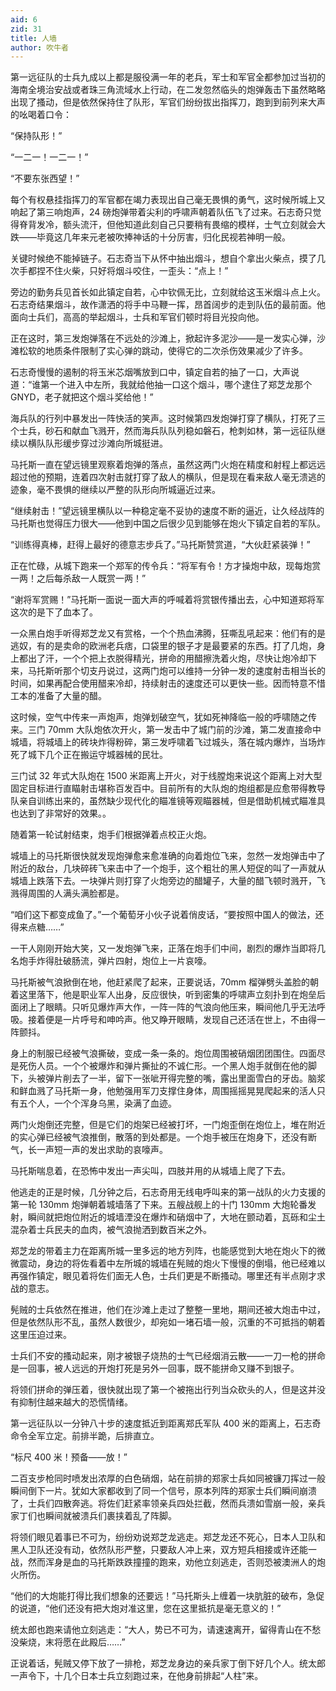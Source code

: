 ```yaml
---
aid: 6
zid: 31
title: 人墙
author: 吹牛者
---
```


第一远征队的士兵九成以上都是服役满一年的老兵，军士和军官全都参加过当初的海南全境治安战或者珠三角流域水上行动，在二发忽然临头的炮弹轰击下虽然略略出现了搔动，但是依然保持住了队形，军官们纷纷拔出指挥刀，跑到到前列来大声的吆喝着口令：

“保持队形！”

“一二一！一二一！”

“不要东张西望！”

每个有权悬挂指挥刀的军官都在竭力表现出自己毫无畏惧的勇气，这时候所城上又响起了第三响炮声，24 磅炮弹带着尖利的呼啸声朝着队伍飞了过来。石志奇只觉得脊背发冷，额头流汗，但他知道此刻自己只要稍有畏缩的模样，士气立刻就会大跌——毕竟这几年来元老被吹捧神话的十分厉害，归化民视若神明一般。

关键时候绝不能掉链子。石志奇当下从怀中抽出烟斗，想自个拿出火柴点，摸了几次手都捏不住火柴，只好将烟斗咬住，一歪头：“点上！”

旁边的勤务兵见首长如此镇定自若，心中钦佩无比，立刻就给这玉米烟斗点上火。石志奇结果烟斗，故作潇洒的将手中马鞭一挥，昂首阔步的走到队伍的最前面。他面向士兵们，高高的举起烟斗，士兵和军官们顿时将目光投向他。

正在这时，第三发炮弹落在不远处的沙滩上，掀起许多泥沙——是一发实心弹，沙滩松软的地质条件限制了实心弹的跳动，使得它的二次杀伤效果减少了许多。

石志奇慢慢的遏制的将玉米芯烟嘴放到口中，镇定自若的抽了一口，大声说道：“谁第一个进入中左所，我就给他抽一口这个烟斗，哪个逮住了郑芝龙那个 GNYD，老子就把这个烟斗奖给他！”

海兵队的行列中暴发出一阵快活的笑声。这时候第四发炮弹打穿了横队，打死了三个士兵，砂石和献血飞溅开，然而海兵队队列稳如磐石，枪刺如林，第一远征队继续以横队队形缓步穿过沙滩向所城挺进。

马托斯一直在望远镜里观察着炮弹的落点，虽然这两门火炮在精度和射程上都远远超过他的预期，连着四次射击就打穿了敌人的横队，但是现在看来敌人毫无溃逃的迹象，毫不畏惧的继续以严整的队形向所城逼近过来。

“继续射击！”望远镜里横队以一种稳定毫不妥协的速度不断的逼近，让久经战阵的马托斯也觉得压力很大——他到中国之后很少见到能够在炮火下镇定自若的军队。

“训练得真棒，赶得上最好的德意志步兵了。”马托斯赞赏道，“大伙赶紧装弹！”

正在忙碌，从城下跑来一个郑军的传令兵：“将军有令！方才操炮中敌，现每炮赏一两！之后每杀敌一人既赏一两！”

“谢将军赏赐！”马托斯一面说一面大声的呼喊着将赏银传播出去，心中知道郑将军这次的是下了血本了。

一众黑白炮手听得郑芝龙又有赏格，一个个热血沸腾，狂嘶乱吼起来：他们有的是逃奴，有的是卖命的欧洲老兵痞，口袋里的银子才是最要紧的东西。打了几炮，身上都出了汗，一个个把上衣脱得精光，拼命的用醋擦洗着火炮，尽快让炮冷却下来，马托斯听那个切支丹说过，这两门炮可以维持一分钟一发的速度射击相当长的时间，如果再配合使用醋来冷却，持续射击的速度还可以更快一些。因而特意不惜工本的准备了大量的醋。

这时候，空气中传来一声炮声，炮弹划破空气，犹如死神降临一般的呼啸随之传来。三门 70mm 大队炮依次开火，第一发击中了城门前的沙滩，第二发直接命中城墙，将城墙上的砖块炸得粉碎，第三发呼啸着飞过城头，落在城内爆炸，当场炸死了城下几个正在搬运守城器械的民壮。

三门试 32 年式大队炮在 1500 米距离上开火，对于线膛炮来说这个距离上对大型固定目标进行直瞄射击堪称百发百中。目前所有的大队炮的炮组都是应愈带得教导队亲自训练出来的，虽然缺少现代化的瞄准镜等观瞄器械，但是借助机械式瞄准具也达到了非常好的效果。。

随着第一轮试射结束，炮手们根据弹着点校正火炮。

城墙上的马托斯很快就发现炮弹愈来愈准确的向着炮位飞来，忽然一发炮弹击中了附近的敌台，几块碎砖飞来击中了一个炮手，这个粗壮的黑人短促的叫了一声就从城墙上跌落下去。一块弹片则打穿了火炮旁边的醋罐子，大量的醋飞顿时溅开，飞溅得周围的人满头满脸都是。

“咱们这下都变成鱼了。”一个葡萄牙小伙子说着俏皮话，“要按照中国人的做法，还得来点糖……”

一干人刚刚开始大笑，又一发炮弹飞来，正落在炮手们中间，剧烈的爆炸当即将几名炮手炸得肚破肠流，弹片四射，炮位上一片哀嚎。

马托斯被气浪掀倒在地，他赶紧爬了起来，正要说话，70mm 榴弹劈头盖脸的朝着这里落下，他是职业军人出身，反应很快，听到密集的呼啸声立刻扑到在炮垒后面闭上了眼睛。只听见爆炸声大作，一阵一阵的气浪向他压来，瞬间他几乎无法呼吸。接着便是一片呼号和呻吟声。他又睁开眼睛，发现自己还活在世上，不由得一阵颤抖。

身上的制服已经被气浪撕破，变成一条一条的。炮位周围被硝烟团团围住。四面尽是死伤人员。一个个被爆炸和弹片撕扯的不诚仁形。一个黑人炮手就倒在他的脚下，头被弹片削去了一半，留下一张呲开得完整的嘴，露出里面雪白的牙齿。脑浆和鲜血溅了马托斯一身，他勉强用军刀支撑住身体，周围摇摇晃晃爬起来的活人只有五个人，一个个浑身乌黑，染满了血迹。

两门火炮倒还完整，但是它们的炮架已经被打坏，一门炮歪倒在炮位上，堆在附近的实心弹已经被气浪推倒，散落的到处都是。一个炮手被压在炮身下，还没有断气，长一声短一声的发出求助的哀嚎声。

马托斯喘息着，在恐怖中发出一声尖叫，四肢并用的从城墙上爬了下去。

他逃走的正是时候，几分钟之后，石志奇用无线电呼叫来的第一战队的火力支援的第一轮 130mm 炮弹朝着城墙落了下来。五艘战舰上的十门 130mm 大炮轮番发射，瞬间就把炮位附近的城墙湮没在爆炸和硝烟中了，大地在颤动着，瓦砾和尘土混杂着士兵民夫的血肉，被气浪抛洒到数百米之外。

郑芝龙的带着主力在距离所城一里多远的地方列阵，也能感觉到大地在炮火下的微微震动，身边的将佐看着中左所城的城墙在髡贼的炮火下慢慢的倒塌，他已经难以再强作镇定，眼见着将佐们面无人色，士兵们更是不断搔动。哪里还有半点刚才求战的意志。

髡贼的士兵依然在推进，他们在沙滩上走过了整整一里地，期间还被大炮击中过，但是依然队形不乱，虽然人数很少，却宛如一堵石墙一般，沉重的不可抵挡的朝着这里压迫过来。

士兵们不安的搔动起来，刚才被银子烧热的士气已经烟消云散——一刀一枪的拼命是一回事，被人远远的开炮打死是另外一回事，既不能拼命又赚不到银子。

将领们拼命的弹压着，很快就出现了第一个被拖出行列当众砍头的人，但是这并没有抑制住越来越大的恐慌情绪。

第一远征队以一分钟八十步的速度抵近到距离郑氏军队 400 米的距离上，石志奇命令全军立定。前排半跪，后排直立。

“标尺 400 米！预备——放！”

二百支步枪同时喷发出浓厚的白色硝烟，站在前排的郑家士兵如同被镰刀挥过一般瞬间倒下一片。犹如大家都收到了同一个信号，原本列阵的郑家士兵们瞬间崩溃了，士兵们四散奔逃。将佐们赶紧率领亲兵四处拦截，然而兵溃如雪崩一般，亲兵家丁们也瞬间就被溃兵们裹挟着乱了阵脚。

将领们眼见着事已不可为，纷纷劝说郑芝龙逃走。郑芝龙还不死心，日本人卫队和黑人卫队还没有动，依然队形严整，只要敌人冲上来，双方短兵相接或许还能一战，然而浑身是血的马托斯跌跌撞撞的跑来，劝他立刻逃走，否则恐被澳洲人的炮火所伤。

“他们的大炮能打得比我们想象的还要远！”马托斯头上缠着一块肮脏的破布，急促的说道，“他们还没有把大炮对准这里，您在这里抵抗是毫无意义的！”

统太郎也跑来请他立刻逃走：“大人，势已不可为，请速速离开，留得青山在不愁没柴烧，末将愿在此殿后……”

正说着话，髡贼又停下放了一排枪，郑芝龙身边的亲兵家丁倒下好几个人。统太郎一声令下，十几个日本士兵立刻跑过来，在他身前排起“人柱”来。
